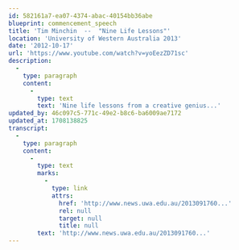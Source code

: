 ```yaml
---
id: 582161a7-ea07-4374-abac-40154bb36abe
blueprint: commencement_speech
title: 'Tim Minchin  --  "Nine Life Lessons"'
location: 'University of Western Australia 2013'
date: '2012-10-17'
url: 'https://www.youtube.com/watch?v=yoEezZD71sc'
description:
  -
    type: paragraph
    content:
      -
        type: text
        text: 'Nine life lessons from a creative genius...'
updated_by: 46c097c5-771c-49e2-b8c6-ba6009ae7172
updated_at: 1708138825
transcript:
  -
    type: paragraph
    content:
      -
        type: text
        marks:
          -
            type: link
            attrs:
              href: 'http://www.news.uwa.edu.au/2013091760...'
              rel: null
              target: null
              title: null
        text: 'http://www.news.uwa.edu.au/2013091760...'
---
```


